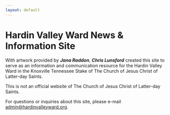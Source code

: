 ```yaml
---
layout: default
---
```


# Hardin Valley Ward News & Information Site

With artwork provided by ***Jana Raddon***, ***Chris Lunsford*** created this site to serve as an information and communication resource for the Hardin Valley Ward in the Knoxville Tennessee Stake of The Church of Jesus Christ of Latter-day Saints.

This is not an official website of The Church of Jesus Christ of Latter-day Saints.

For questions or inquiries about this site, please e-mail [admin@hardinvalleyward.org](mailto:admin@hardinvalleyward.org).
